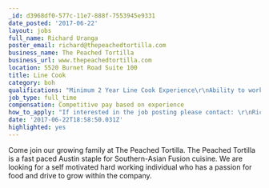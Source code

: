 ```yaml
---
_id: d3968df0-577c-11e7-888f-7553945e9331
date_posted: '2017-06-22'
layout: jobs
full_name: Richard Uranga
poster_email: richard@thepeachedtortilla.com
business_name: The Peached Tortilla
business_url: www.thepeachedtortilla.com
location: 5520 Burnet Road Suite 100
title: Line Cook
category: boh
qualifications: "Minimum 2 Year Line Cook Experience\r\nAbility to work as a team\r\nWilling to learn and follow directions/recipes\r\nValid Austin Food Handler Card\r\nThoughtful/Logical\r\nSolution Based\r\nOn Time\r\nComfortable communicating with superiors and coworkers"
job_type: full_time
compensation: Competitive pay based on experience
how_to_apply: "If interested in the job posting please contact: \r\nRichard Uranga\r\nExecutive Sous Chef\r\nEmail: richard@thepeachedtortilla.com\r\nMobile: (940)550-5472\r\nOffice: (512)330-4439"
date: '2017-06-22T18:58:50.031Z'
highlighted: yes
---
```

Come join our growing family at The Peached Tortilla. The Peached Tortilla is a fast paced Austin staple for Southern-Asian Fusion cuisine. We are looking for a self motivated hard working individual who has a passion for food and drive to grow within the company.
